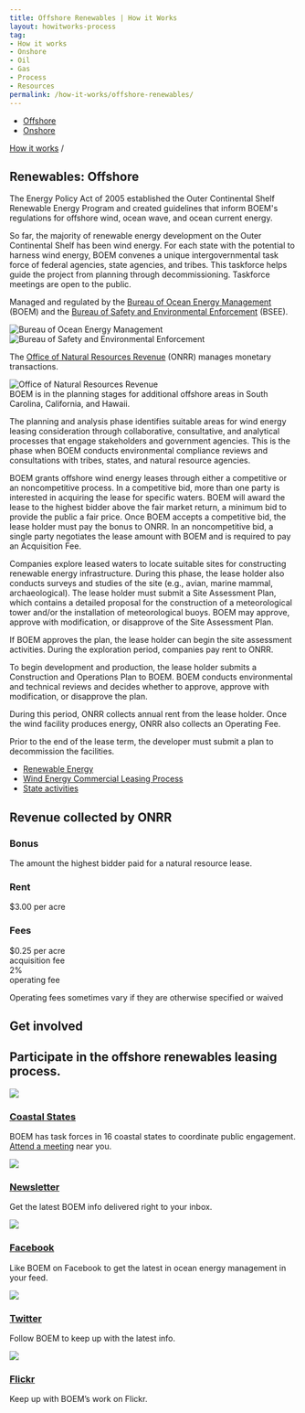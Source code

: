 ```yaml
---
title: Offshore Renewables | How it Works
layout: howitworks-process
tag:
- How it works
- Onshore
- Oil
- Gas
- Process
- Resources
permalink: /how-it-works/offshore-renewables/
---
```


<section class="revenues_subpage-nav container">
  <div class="revenues_subpage-tabs">
    <ul>
        <li class="revenues_subpage-tab active">
          <a href="/how-it-works/offshore-renewables/">Offshore</a>
        </li>
        </a>
        <li class="revenues_subpage-tab">
          <a href="/how-it-works/onshore-renewables/">Onshore</a>
        </li>
    </ul>
  </div>
</section>
<section class="slab-beta revenues_subpage-intro_wrapper renewables">
  <div class="container-page-wrapper revenues_subpage-intro">
    <div class="container revenues_subpage-intro_layout">
      <div>
        <a class="revenues_subpage-breadcrumb" href="/how-it-works/">How it works</a>
        /
      </div>
      <h1>Renewables: Offshore</h1>
      <p class="revenues_subpage-intro_text">The Energy Policy Act of 2005 established the Outer Continental Shelf Renewable Energy Program and created guidelines that inform BOEM's regulations for offshore wind, ocean wave, and ocean current energy.</p>
      <p>So far, the majority of renewable energy development on the <glossary-term>Outer Continental Shelf</glossary-term> has been wind energy. For each state with the potential to harness wind energy, BOEM convenes a unique intergovernmental task force of federal agencies, state agencies, and tribes. This taskforce helps guide the project from planning through decommissioning. Taskforce meetings are open to the public.</p>
    </div>
    <div class="revenues_subpage-office_container revenues_subpage-office_container_layout">
      <div class="revenues_subpage-office container">
        <div class="revenues_subpage-office_text">
          <p>Managed and regulated by the <span><a href="http://www.boem.gov/">Bureau of Ocean Energy Management</a> (BOEM)</span> and the
         <span><a href="http://www.bsee.gov/">Bureau of Safety and Environmental Enforcement</a> (BSEE)</span>.</p>
        </div>
        <div class="revenues_subpage-office_logos">
          <img class="revenues_subpage-office_logo" src="/public/img/logos/BOEM-mark.png" alt="Bureau of Ocean Energy Management">
          <img class="revenues_subpage-office_logo" src="/public/img/logos/BSEE-mark.png" alt="Bureau of Safety and Environmental Enforcement">
        </div>
      </div>
      <div class="revenues_subpage-office container">
        <div class="revenues_subpage-office_text">
          <p>The <span><a href="http://www.onrr.gov/">Office of Natural Resources Revenue</a> (ONRR)</span> manages monetary transactions.</p>
        </div>
        <div class="revenues_subpage-office_logos">
          <img class="revenues_subpage-office_logo" src="/public/img/logos/ONRR-mark.svg" alt="Office of Natural Resources Revenue">
        </div>
      </div>
    </div>
  </div>
  <div class="revenues_subpage-steps offshore-renewables">
    <section class="container-outer">
      <did-you-know color='blue' intro='To date, BOEM has issued over a dozen commercial wind energy leases on the Atlantic Outer Continental Shelf, including those offshore of Delaware, Maryland, Massachusetts, Rhode Island, Virginia, New York, New Jersey, and North Carolina.'>BOEM is in the planning stages for additional offshore areas in South Carolina, California, and Hawaii.</did-you-know>
      <div class="container">
        <process-group>
          <process-step stepId="1" stepName="Plan" expanded="true">
            <p>The planning and analysis phase identifies suitable areas for wind energy leasing consideration through collaborative, consultative, and analytical processes that engage stakeholders and government agencies. This is the phase when BOEM conducts environmental compliance reviews and consultations with tribes, states, and natural resource agencies.</p>
          </process-step>
          <process-step stepId="2" stepName="Lease">
            <p>BOEM grants offshore wind energy leases through either a competitive or an noncompetitive process. In a competitive bid, more than one party is interested in acquiring the lease for specific waters. BOEM will award the lease to the highest bidder above the fair market return, a minimum bid to provide the public a fair price. Once BOEM accepts a competitive bid, the lease holder must pay the <glossary-term>bonus</glossary-term> to ONRR. In an noncompetitive bid, a single party negotiates the lease amount with BOEM and is required to pay an <glossary-term termKey="acquisition fee">Acquisition Fee</glossary-term>.</p>
          </process-step>
          <process-step stepId="3" stepName="Explore">
            <p>Companies explore leased waters to locate suitable sites for constructing renewable energy infrastructure. During this phase, the lease holder also conducts surveys and studies of the site (e.g., avian, marine mammal, archaeological). The lease holder must submit a Site Assessment Plan, which contains a detailed proposal for the construction of a meteorological tower and/or the installation of meteorological buoys. BOEM may approve, approve with modification, or disapprove of the Site Assessment Plan.</p>
            <p>If BOEM approves the plan, the lease holder can begin the site assessment activities. During the exploration period, companies pay rent to ONRR.</p>
          </process-step>
          <process-step stepId="4" stepName="Develop">
            <p>To begin development and production, the lease holder submits a Construction and Operations Plan to BOEM. BOEM conducts environmental and technical reviews and decides whether to approve, approve with modification, or disapprove the plan.</p>
            <p>During this period, ONRR collects annual rent from the lease holder. Once the wind facility produces energy, ONRR also collects an <glossary-term termKey="operating fee">Operating Fee</glossary-term>.</p>
            <p>Prior to the end of the lease term, the developer must submit a plan to decommission the facilities.</p>
          </process-step>
          <process-step stepName="Learn more">
            <ul class="list-bullet">
              <li><a href="http://www.boem.gov/Renewable-Energy/">Renewable Energy</a></li>
              <li><a href="https://www.boem.gov/Commercial-Leasing-Process-Fact-Sheet/">Wind Energy Commercial Leasing Process</a></li>
              <li><a href="https://www.boem.gov/Renewable-Energy-State-Activities/">State activities</a></li>
            </ul>  
          </process-step>
        </process-group>
      </div>
    </section>
  </div>
</section>
<div class="slab-beta revenues_page-forms">
  <section class="container-outer">
    <h2>Revenue collected by ONRR</h2>
    <div class="revenues_page-forms_options">
      <div>
        <h3 class="h2">Bonus</h3>
        <p>The amount the highest bidder paid for a natural resource lease.</p>
      </div>
      <div>
        <h3 class="h2">Rent</h3>
        <p class="revenues_page-forms_numbers"><span>$3.00</span> per acre</p>
      </div>
      <div>
        <h3 class="h2">Fees</h3>
        <p class="revenues_page-forms_numbers_first"><span>$0.25</span> per acre
          <br>acquisition fee
          <br><span>2%</span>
          <br>operating fee
        </p>
        <p>Operating fees sometimes vary if they are otherwise specified or waived</p>
      </div>
      <div></div>
    </div>
  </section>
</div>
<div class="slab-alpha revenues_subpage-involved">
  <section class="container-outer">
    <div class="container-left-4">
      <h1>Get involved</h1>
      <h2 class="h4">Participate in the offshore renewables leasing process.</h2>
    </div>
    <div class="container-right-8">
      <div>
        <div class="revenues_subpage-involved_option">
          <a class="link-no_under" href="http://www.boem.gov/Renewable-Energy-State-Activities/">
            <img src="/public/img/icons/info.svg" class="u-padding-right icon-medium"/>
            <h3>Coastal States</h3>
          </a>
          <p>BOEM has task forces in 16 coastal states to coordinate public engagement. <a class="link-active" href="https://www.boem.gov/National-Program-Participate/">Attend a meeting</a> near you.</p>
        </div>
      <div class="revenues_subpage-involved_option">
        <a class="link-no_under" href="http://visitor.r20.constantcontact.com/manage/optin/ea?v=001s6pS_QJvIMMyFsJiyW9qpHHXCUx5GJw4EpJZzMYvJ0dJa-pTlcQKNqg_LP2kF1bJcU5IyVl0cZG2y0ShYooNeXlI6f8QEFq0PJo8Tc_KGIMrWpNXIsqsCalELfsFx3gNFwSaOPpb5lkgyrTv8zqK0YmGU1orZzGq">
          <img src="/public/img/icons/envelope.svg" class="u-padding-right icon-medium"/>
          <h3>Newsletter</h3>
        </a>
        <p>Get the latest BOEM info delivered right to your inbox.</p>
      </div>
      <div class="revenues_subpage-involved_option">
        <a class="link-no_under" href="https://www.facebook.com/BureauOfOceanEnergyManagement">
          <img src="/public/img/icons/facebook.svg" class="u-padding-right icon-medium"/>
          <h3>Facebook</h3>
        </a>
        <p>Like BOEM on Facebook to get the latest in ocean energy management in your feed.</p>
      </div>
      <div class="revenues_subpage-involved_option">
        <a class="link-no_under" href="https://twitter.com/boem_doi">
          <img src="/public/img/icons/twitter.svg" class="u-padding-right icon-medium"/>
          <h3>Twitter</h3>
        </a>
        <p>Follow BOEM to keep up with the latest info.</p>
      </div>
      <div class="revenues_subpage-involved_option">
        <a class="link-no_under" href="https://www.flickr.com/photos/boemgov/">
          <img src="/public/img/icons/flickr.svg" class="u-padding-right icon-medium"/>
          <h3>Flickr</h3>
        </a>
        <p>Keep up with BOEM’s work on Flickr.</p>
      </div>
      </div>
    </div>
  </section>
</div>